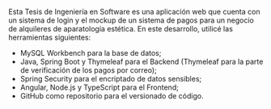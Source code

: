 Esta Tesis de Ingeniería en Software es una aplicación web que cuenta con un sistema de login y el mockup de un sistema de pagos para un negocio de alquileres de aparatología estética.
En este desarrollo, utilicé las herramientas siguientes:
- MySQL Workbench para la base de datos;
- Java, Spring Boot y Thymeleaf para el Backend (Thymeleaf para la parte de verificación de los pagos por correo);
- Spring Security para el encriptado de datos sensibles;
- Angular, Node.js y TypeScript para el Frontend;
- GitHub como repositorio para el versionado de código.
